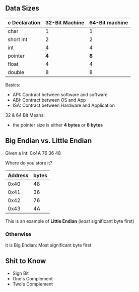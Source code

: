 ## Data Sizes
| c Declaration |     32-Bit Machine  | 64-Bit machine|
| :------------- | :------------- | :-|
| char     | 1       | 1|
|short int|2|2|
|int|4|4|
|pointer|**4**|**8**|
|float|4|4|
|double|8|8|

Basics:
* API: Contract between software and software
* ABI: Contract between OS and App
* ISA: Contract between Hardware and Application

32 & 64 Bit Means:
- the pointer size is either **4 bytes** or **8 bytes**


## Big Endian vs. Little Endian

Given a int: 0x4A 76 36 48

Where do you store it?

| Address | bytes |
| :------------- | :------------- |
| 0x40 | 48 |
|0x41| 36|
|0x42| 76|
|0x43| 4A|

This is an example of **Little Endian**
(*least* significant byte first)

### Otherwise
It is Big Endian:
Most significant byte first

## Shit to Know

* Sign Bit
* One's Complement
* Two's Complement
